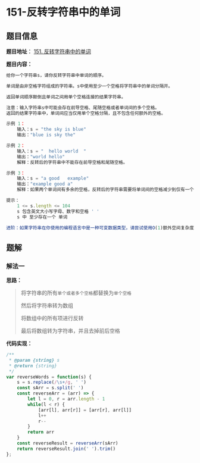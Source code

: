 # 151-反转字符串中的单词

## 题目信息

**题目地址**： [151. 反转字符串中的单词](https://leetcode.cn/problems/reverse-words-in-a-string/description/)

**题目内容：**

```javascript
给你一个字符串s，请你反转字符串中单词的顺序。

单词是由非空格字符组成的字符串。s中使用至少一个空格将字符串中的单词分隔开。

返回单词顺序颠倒且单词之间用单个空格连接的结果字符串。

注意：输入字符串s中可能会存在前导空格、尾随空格或者单词间的多个空格。
返回的结果字符串中，单词间应当仅用单个空格分隔，且不包含任何额外的空格。

示例 1：
    输入：s = "the sky is blue"
    输出："blue is sky the"

示例 2：
    输入：s = "  hello world  "
    输出："world hello"
    解释：反转后的字符串中不能存在前导空格和尾随空格。

示例 3：
    输入：s = "a good   example"
    输出："example good a"
    解释：如果两个单词间有多余的空格，反转后的字符串需要将单词间的空格减少到仅有一个。

提示：
    1 <= s.length <= 104
    s 包含英文大小写字母、数字和空格 ' '
    s 中 至少存在一个 单词

进阶：如果字符串在你使用的编程语言中是一种可变数据类型，请尝试使用O(1)额外空间复杂度的原地解法。
```

## 题解

### 解法一

**思路：**

> 将字符串的所有`单个或者多个空格`都替换为`单个空格`
> 
> 然后将字符串转为数组
> 
> 将数组中的所有项进行反转
> 
> 最后将数组转为字符串，并且去掉前后空格

**代码实现：**

```javascript
/**
 * @param {string} s
 * @return {string}
 */
var reverseWords = function(s) {
    s = s.replace(/\s+/g, ' ')
    const sArr = s.split(' ')
    const reverseArr = (arr) => {
        let l = 0, r = arr.length - 1
        while(l < r) {
            [arr[l], arr[r]] = [arr[r], arr[l]]
            l++
            r--
        }
        return arr
    }
    const reverseResult = reverseArr(sArr)
    return reverseResult.join(' ').trim()
};
```